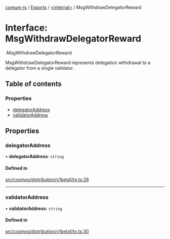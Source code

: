 [coreum-js](../README.md) / [Exports](../modules.md) / [<internal\>](../modules/internal_.md) / MsgWithdrawDelegatorReward

# Interface: MsgWithdrawDelegatorReward

[<internal>](../modules/internal_.md).MsgWithdrawDelegatorReward

MsgWithdrawDelegatorReward represents delegation withdrawal to a delegator
from a single validator.

## Table of contents

### Properties

- [delegatorAddress](internal_.MsgWithdrawDelegatorReward-1.md#delegatoraddress)
- [validatorAddress](internal_.MsgWithdrawDelegatorReward-1.md#validatoraddress)

## Properties

### delegatorAddress

• **delegatorAddress**: `string`

#### Defined in

[src/cosmos/distribution/v1beta1/tx.ts:29](https://github.com/PyramydLabs/coreum-js/blob/37d165f/src/cosmos/distribution/v1beta1/tx.ts#L29)

___

### validatorAddress

• **validatorAddress**: `string`

#### Defined in

[src/cosmos/distribution/v1beta1/tx.ts:30](https://github.com/PyramydLabs/coreum-js/blob/37d165f/src/cosmos/distribution/v1beta1/tx.ts#L30)
